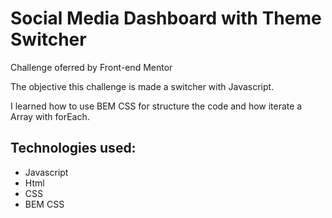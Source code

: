 # Social Media Dashboard with Theme Switcher

Challenge oferred by Front-end Mentor

The objective this challenge is made a switcher with Javascript.

I learned how to use BEM CSS for structure the code and how iterate a Array with forEach.

## Technologies used:
- Javascript
- Html
- CSS
- BEM CSS

